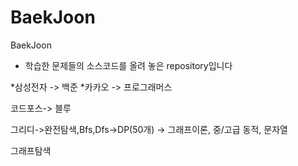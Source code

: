 # BaekJoon
BaekJoon

* 학습한 문제들의 소스코드를 올려 놓은 repository입니다




*삼성전자 -> 백준
*카카오 -> 프로그래머스

코드포스-> 블루 

그리디->완전탐색,Bfs,Dfs->DP(50개) -> 그래프이론, 중/고급 동적, 문자열

그래프탐색

